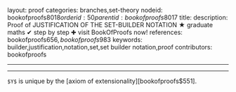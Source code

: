 layout: proof
categories: branches,set-theory
nodeid: bookofproofs$8018
orderid: 50
parentid: bookofproofs$8017
title: 
description:  Proof of JUSTIFICATION OF THE SET-BUILDER NOTATION &#9733; graduate maths &#10004; step by step &#10010; visit BookOfProofs now!
references: bookofproofs$656,bookofproofs$983
keywords: builder,justification,notation,set,set builder notation,proof
contributors: bookofproofs

---


---
 `$Y$` is unique by the [axiom of extensionality][bookofproofs$551].